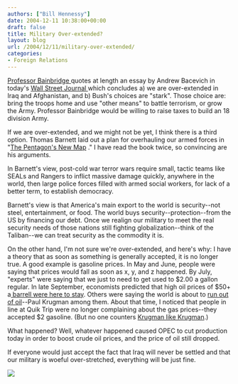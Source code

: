 ```yaml
---
authors: ["Bill Hennessy"]
date: 2004-12-11 10:38:00+00:00
draft: false
title: Military Over-extended?
layout: blog
url: /2004/12/11/military-over-extended/
categories:
- Foreign Relations
---
```


[Professor Bainbridge ](https://www.professorbainbridge.com/2004/12/are_we_overexte.html)quotes at length an essay by Andrew Bacevich in today's [Wall Street Journal ](https://online.wsj.com/article/0,,SB110264180970996485-email,00.html)which concludes a) we are over-extended in Iraq and Afghanistan, and b) Bush's choices are "stark". Those choice are: bring the troops home and use "other means" to battle terrorism, or grow the Army. Professor Bainbridge would be willing to raise taxes to build an 18 division Army.




If we are over-extended, and we might not be yet, I think there is a third option. Thomas Barnett laid out a plan for overhauling our armed forces in "[The Pentagon's New Map](https://www.amazon.com/exec/obidos/redirect?tag=hennesssview-20&path=tg%2Fdetail%2F-%2F0399151753%2Fqid%3D1102908595%2Fsr%3D8-1%2Fref%3Dpd_csp_1%3Fv%3Dglance%26s%3Dbooks%26n%3D507846) ." I have read the book twice, so convincing are his arguments.




In Barnett's view, post-cold war terror wars require small, tactic teams like SEALs and Rangers to inflict massive damage quickly, anywhere in the world, then large police forces filled with armed social workers, for lack of a better term, to establish democracy.




Barnett's view is that America's main export to the world is security--not steel, entertainment, or food. The world buys security--protection--from the US by financing our debt. Once we realign our military to meet the real security needs of those nations still fighting globalization--think of the Taliban--we can treat security as the commodity it is.




On the other hand, I'm not sure we're over-extended, and here's why: I have a theory that as soon as something is generally accepted, it is no longer true. A good example is gasoline prices. In May and June, people were saying that prices would fall as soon as x, y, and z happened. By July, "experts" were saying that we just to need to get used to $2.00 a gallon regular. In late September, economists predicted that high oil prices of $50+ a[ barrell were here to stay](https://www.msnbc.msn.com/id/6115395/). Others were saying the world is about to [run out of oil](https://www.johnquiggin.com/archives/001680.html)--Paul Krugman among them. About that time, I noticed that people in line at Quik Trip were no longer complaining about the gas prices--they accepted $2 gasoline. (But no one counters [Krugman like Krugman](https://www.nationalreview.com/nrof_luskin/truthsquad.asp).)




What happened? Well, whatever happened caused OPEC to cut production today in order to boost crude oil prices, and the price of oil still dropped.




If everyone would just accept the fact that Iraq will never be settled and that our military is woeful over-stretched, everything will be just fine.







![](https://blog.billhennessy.com/aggbug.aspx?PostID=855)

